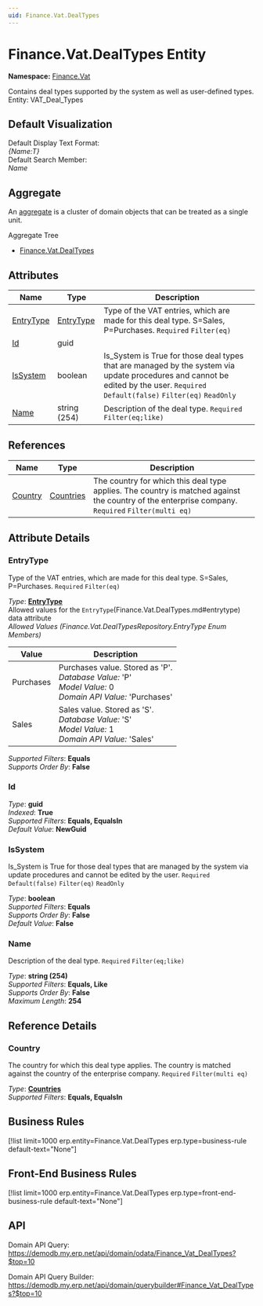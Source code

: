 ```yaml
---
uid: Finance.Vat.DealTypes
---
```

# Finance.Vat.DealTypes Entity

**Namespace:** [Finance.Vat](Finance.Vat.md)  

Contains deal types supported by the system as well as user-defined types. Entity: VAT_Deal_Types

## Default Visualization
Default Display Text Format:  
_{Name:T}_  
Default Search Member:  
_Name_  

## Aggregate
An [aggregate](https://docs.erp.net/tech/advanced/concepts/aggregates.html) is a cluster of domain objects that can be treated as a single unit.  

Aggregate Tree  
* [Finance.Vat.DealTypes](Finance.Vat.DealTypes.md)  

## Attributes

| Name | Type | Description |
| ---- | ---- | --- |
| [EntryType](Finance.Vat.DealTypes.md#entrytype) | [EntryType](Finance.Vat.DealTypes.md#entrytype) | Type of the VAT entries, which are made for this deal type. S=Sales, P=Purchases. `Required` `Filter(eq)` 
| [Id](Finance.Vat.DealTypes.md#id) | guid |  
| [IsSystem](Finance.Vat.DealTypes.md#issystem) | boolean | Is_System is True for those deal types that are managed by the system via update procedures and cannot be edited by the user. `Required` `Default(false)` `Filter(eq)` `ReadOnly` 
| [Name](Finance.Vat.DealTypes.md#name) | string (254) | Description of the deal type. `Required` `Filter(eq;like)` 

## References

| Name | Type | Description |
| ---- | ---- | --- |
| [Country](Finance.Vat.DealTypes.md#country) | [Countries](General.Geography.Countries.md) | The country for which this deal type applies. The country is matched against the country of the enterprise company. `Required` `Filter(multi eq)` |


## Attribute Details

### EntryType

Type of the VAT entries, which are made for this deal type. S=Sales, P=Purchases. `Required` `Filter(eq)`

_Type_: **[EntryType](Finance.Vat.DealTypes.md#entrytype)**  
Allowed values for the `EntryType`(Finance.Vat.DealTypes.md#entrytype) data attribute  
_Allowed Values (Finance.Vat.DealTypesRepository.EntryType Enum Members)_  

| Value | Description |
| ---- | --- |
| Purchases | Purchases value. Stored as 'P'. <br /> _Database Value:_ 'P' <br /> _Model Value:_ 0 <br /> _Domain API Value:_ 'Purchases' |
| Sales | Sales value. Stored as 'S'. <br /> _Database Value:_ 'S' <br /> _Model Value:_ 1 <br /> _Domain API Value:_ 'Sales' |

_Supported Filters_: **Equals**  
_Supports Order By_: **False**  

### Id

_Type_: **guid**  
_Indexed_: **True**  
_Supported Filters_: **Equals, EqualsIn**  
_Default Value_: **NewGuid**  

### IsSystem

Is_System is True for those deal types that are managed by the system via update procedures and cannot be edited by the user. `Required` `Default(false)` `Filter(eq)` `ReadOnly`

_Type_: **boolean**  
_Supported Filters_: **Equals**  
_Supports Order By_: **False**  
_Default Value_: **False**  

### Name

Description of the deal type. `Required` `Filter(eq;like)`

_Type_: **string (254)**  
_Supported Filters_: **Equals, Like**  
_Supports Order By_: **False**  
_Maximum Length_: **254**  


## Reference Details

### Country

The country for which this deal type applies. The country is matched against the country of the enterprise company. `Required` `Filter(multi eq)`

_Type_: **[Countries](General.Geography.Countries.md)**  
_Supported Filters_: **Equals, EqualsIn**  



## Business Rules

[!list limit=1000 erp.entity=Finance.Vat.DealTypes erp.type=business-rule default-text="None"]

## Front-End Business Rules

[!list limit=1000 erp.entity=Finance.Vat.DealTypes erp.type=front-end-business-rule default-text="None"]

## API

Domain API Query:
<https://demodb.my.erp.net/api/domain/odata/Finance_Vat_DealTypes?$top=10>

Domain API Query Builder:
<https://demodb.my.erp.net/api/domain/querybuilder#Finance_Vat_DealTypes?$top=10>

